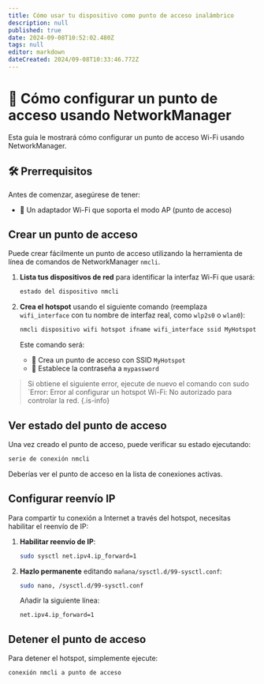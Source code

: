 ```yaml
---
title: Cómo usar tu dispositivo como punto de acceso inalámbrico
description: null
published: true
date: 2024-09-08T10:52:02.480Z
tags: null
editor: markdown
dateCreated: 2024/09-08T10:33:46.772Z
---
```


# 📶 Cómo configurar un punto de acceso usando NetworkManager

Esta guía le mostrará cómo configurar un punto de acceso Wi-Fi usando NetworkManager.

## 🛠️ Prerrequisitos

Antes de comenzar, asegúrese de tener:

- 📡 Un adaptador Wi-Fi que soporta el modo AP (punto de acceso)

## Crear un punto de acceso

Puede crear fácilmente un punto de acceso utilizando la herramienta de línea de comandos de NetworkManager `nmcli`.

1. **Lista tus dispositivos de red** para identificar la interfaz Wi-Fi que usará:

   ```bash
   estado del dispositivo nmcli
   ```

2. **Crea el hotspot** usando el siguiente comando (reemplaza `wifi_interface` con tu nombre de interfaz real, como `wlp2s0` o `wlan0`):

   ```bash
   nmcli dispositivo wifi hotspot ifname wifi_interface ssid MyHotspot contraseña "mypassword"
   ```

   Este comando será:

   - 📝 Crea un punto de acceso con SSID `MyHotspot`
   - 🔑 Establece la contraseña a `mypassword`

> Si obtiene el siguiente error, ejecute de nuevo el comando con sudo
> \`Error: Error al configurar un hotspot Wi-Fi: No autorizado para controlar la red.
> {.is-info}

## Ver estado del punto de acceso

Una vez creado el punto de acceso, puede verificar su estado ejecutando:

```bash
serie de conexión nmcli
```

Deberías ver el punto de acceso en la lista de conexiones activas.

## Configurar reenvío IP

Para compartir tu conexión a Internet a través del hotspot, necesitas habilitar el reenvío de IP:

1. **Habilitar reenvío de IP**:

   ```bash
   sudo sysctl net.ipv4.ip_forward=1
   ```

2. **Hazlo permanente** editando `mañana/sysctl.d/99-sysctl.conf`:

   ```bash
   sudo nano, /sysctl.d/99-sysctl.conf
   ```

   Añadir la siguiente línea:

   ```
   net.ipv4.ip_forward=1
   ```

## Detener el punto de acceso

Para detener el hotspot, simplemente ejecute:

```bash
conexión nmcli a punto de acceso
```
